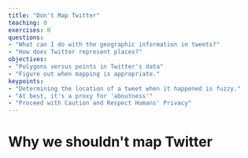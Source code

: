 ```yaml
---
title: "Don't Map Twitter"
teaching: 0
exercises: 0
questions:
- "What can I do with the geographic information in tweets?"
- "How does Twitter represent places?"
objectives:
- "Polygons versus points in Twitter's data"
- "Figure out when mapping is appropriate."
keypoints:
- "Determining the location of a tweet when it happened is fuzzy."
- "At best, it's a proxy for 'aboutness'" 
- "Proceed with Caution and Respect Humans' Privacy"
---
```


# Why we shouldn't map Twitter

